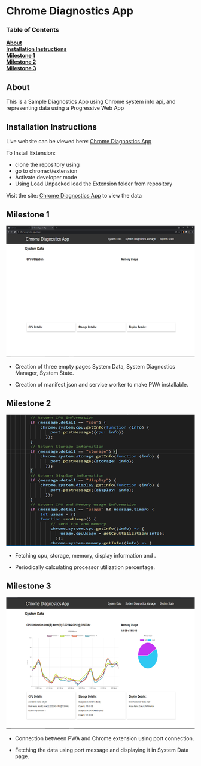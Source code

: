 # Chrome Diagnostics App

### Table of Contents
**[About](#about)**<br>
**[Installation Instructions](#installation-instructions)**<br>
**[Milestone 1](#mile-stone-1)**<br>
**[Milestone 2](#mile-stone-2)**<br>
**[Milestone 3](#mile-stone-3)**<br>

## About
This is a Sample Diagnostics App using Chrome system info api, and representing data using a Progressive Web App

## Installation Instructions
Live website can be viewed here: [Chrome Diagnostics App](https://chrome-diagnostics-app.web.app/)<br>

To Install Extension:<br>
* clone the repository using <br>
* go to chrome://extension<br>
* Activate developer mode<br>
* Using Load Unpacked load the Extension folder from repository<br>

Visit the site: [Chrome Diagnostics App](https://chrome-diagnostics-app.web.app/) to view the data<br>

## Milestone 1
<img src="https://github.com/Vishalghyv/Chrome_Diagnostics_App/blob/master/img/milestone-1.png" height="350" width="700" alt="Milestone 1">
<br>

* Creation of three empty pages System Data, System Diagnostics Manager, System State.

* Creation of manifest.json and service worker to make PWA installable.

## Milestone 2
<img src="https://github.com/Vishalghyv/Chrome_Diagnostics_App/blob/master/img/milestone-2.png" height="350" width="700" alt="Milestone 2">
<br>

* Fetching cpu, storage, memory, display information and .

* Periodically calculating processor utilization percentage.

## Milestone 3
<img src="https://github.com/Vishalghyv/Chrome_Diagnostics_App/blob/master/img/milestone-3.jpg" height="350" width="700" alt="Milestone 3">

* Connection between PWA and Chrome extension using port connection.

* Fetching the data using port message and displaying it in System Data page.

